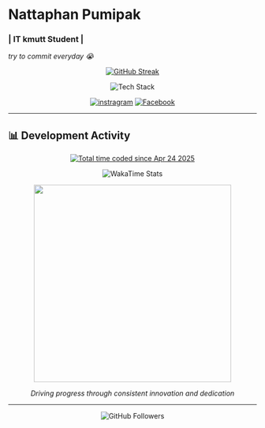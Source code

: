 <p align="center">
  <h1>Nattaphan Pumipak</h1>
  <h3>| IT kmutt Student |</h3>
  <em>try to commit everyday 😭</em>
</p>

<p align="center">
  <a href="https://github.com/tik-04"><img src="https://git-hub-streak-stats.vercel.app?user=tik-04&theme=transparent&hide_border=true&locale=th&date_format=j%20M%5B%20Y%5D&card_width=509&background=00000000&fire=ff6bcb&ring=00eaff&currStreakNum=d4e4ff&sideNums=d4e4ff&currStreakLabel=00eaff&sideLabels=d4e4ff" alt="GitHub Streak"></a>
</p>

<p align="center">
  <img src="https://skillicons.dev/icons?i=js,ts,nodejs,python,react,tailwind,mysql,express" alt="Tech Stack">
</p>

<p align="center">
  <a href="mailto:natthaphan0074@gmail.com" target="_blank><img src="https://img.shields.io/badge/Gmail-D14836?logo=gmail&logoColor=white" alt="Email"></a>
  <a href="https://www.instagram.com/nptik._/" target="_blank"><img src="https://img.shields.io/badge/Instagram-%23E4405F.svg?logo=Instagram&logoColor=white" alt="instragram"></a>
  <a href="https://www.facebook.com/nattaphan.pumipak/" target="_blank"><img src="https://img.shields.io/badge/Facebook-%231877F2.svg?logo=Facebook&logoColor=white" alt="Facebook"></a>
</a>

</p>

---

## 📊 Development Activity

<p align="center">
<a href="https://wakatime.com/@583918a9-2aea-4476-b021-1899dd8a17ac"><img src="https://wakatime.com/badge/user/583918a9-2aea-4476-b021-1899dd8a17ac.svg" alt="Total time coded since Apr 24 2025" /></a>
</p>

<p align="center">
  <img src="https://github-readme-stats.vercel.app/api/wakatime?username=tik04&theme=transparent&layout=compact&hide_border=true&bg_color=00000000&title_color=00eaff&text_color=d4e4ff&icon_color=ff6bcb" alt="WakaTime Stats">
</p>

<p align="center">
  <img src="https://wakatime.com/share/@tik04/3f856a09-b614-4431-abee-1003a3c9f331.svg" width="400">
</p>

<p align="center">
  <em>Driving progress through consistent innovation and dedication</em>
</p>

---

<p align="center">
  <img src="https://img.shields.io/github/followers/tik-04?label=Followers&style=social" alt="GitHub Followers">
</p>
